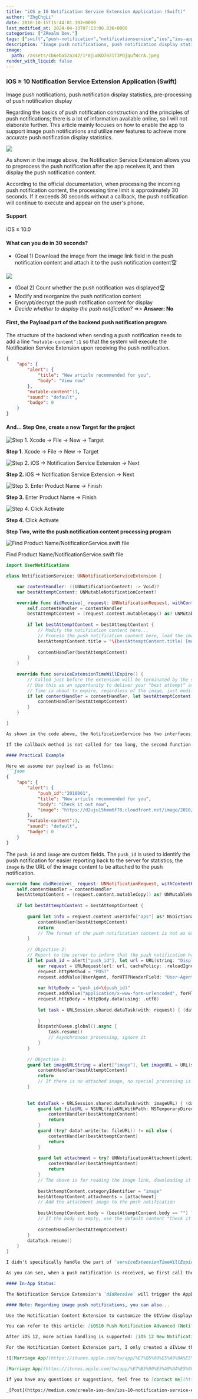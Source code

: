 ```yaml
---
title: "iOS ≥ 10 Notification Service Extension Application (Swift)"
author: "ZhgChgLi"
date: 2018-10-15T15:44:01.193+0000
last_modified_at: 2024-04-13T07:13:08.836+0000
categories: ["ZRealm Dev."]
tags: ["swift","push-notification","notificationservice","ios","ios-app-development"]
description: "Image push notifications, push notification display statistics, pre-processing of push notification display"
image:
  path: /assets/cb6eba52a342/1*8juoKO7BZiT3PQjqufWcrA.jpeg
render_with_liquid: false
---
```


### iOS ≥ 10 Notification Service Extension Application \(Swift\)

Image push notifications, push notification display statistics, pre-processing of push notification display


Regarding the basics of push notification construction and the principles of push notifications; there is a lot of information available online, so I will not elaborate further. This article mainly focuses on how to enable the app to support image push notifications and utilize new features to achieve more accurate push notification display statistics.


![](/assets/cb6eba52a342/1*8juoKO7BZiT3PQjqufWcrA.jpeg)


As shown in the image above, the Notification Service Extension allows you to preprocess the push notification after the app receives it, and then display the push notification content.

According to the official documentation, when processing the incoming push notification content, the processing time limit is approximately 30 seconds. If it exceeds 30 seconds without a callback, the push notification will continue to execute and appear on the user's phone.
#### Support

iOS ≥ 10\.0
#### What can you do in 30 seconds?
- \(Goal 1\) Download the image from the image link field in the push notification content and attach it to the push notification content🏆



![](/assets/cb6eba52a342/1*dd2kRizi6v-AIXcMWourow.png)

- \(Goal 2\) Count whether the push notification was displayed🏆
- Modify and reorganize the push notification content
- Encrypt/decrypt the push notification content for display
- _Decide whether to display the push notification?_ =&gt;&gt; **Answer: No**

#### First, the Payload part of the backend push notification program

The structure of the backend when sending a push notification needs to add a line `“mutable-content":1` so that the system will execute the Notification Service Extension upon receiving the push notification.
```json
{
    "aps": {
        "alert": {
            "title": "New article recommended for you",
            "body": "View now"
        },
        "mutable-content":1,
        "sound": "default",
        "badge": 0
    }
}
```
#### And… Step One, create a new Target for the project


![**Step 1\.** Xcode \-&gt; File \-&gt; New \-&gt; Target](/assets/cb6eba52a342/1*ZjPVTxLR6ywAdk70Y7_J7A.png)

**Step 1\.** Xcode \-&gt; File \-&gt; New \-&gt; Target


![**Step 2\.** iOS \-&gt; Notification Service Extension \-&gt; Next](/assets/cb6eba52a342/1*2KRusR8MJUim7UH1CmS7pw.png)

**Step 2\.** iOS \-&gt; Notification Service Extension \-&gt; Next


![**Step 3\.** Enter Product Name \-&gt; Finish](/assets/cb6eba52a342/1*sAuzxJPpohTGp-KV13yupg.png)

**Step 3\.** Enter Product Name \-&gt; Finish


![**Step 4\.** Click Activate](/assets/cb6eba52a342/1*3DF_fMQLSrGxTbmLY6CJAg.png)

**Step 4\.** Click Activate

**Step Two, write the push notification content processing program**


![Find Product Name/NotificationService\.swift file](/assets/cb6eba52a342/1*UsCd2btDPK6GWKrYEA9LbQ.png)

Find Product Name/NotificationService\.swift file
```swift
import UserNotifications

class NotificationService: UNNotificationServiceExtension {

    var contentHandler: ((UNNotificationContent) -> Void)?
    var bestAttemptContent: UNMutableNotificationContent?

    override func didReceive(_ request: UNNotificationRequest, withContentHandler contentHandler: @escaping (UNNotificationContent) -> Void) {
        self.contentHandler = contentHandler
        bestAttemptContent = (request.content.mutableCopy() as? UNMutableNotificationContent)
        
        if let bestAttemptContent = bestAttemptContent {
            // Modify the notification content here...
            // Process the push notification content here, load the image
            bestAttemptContent.title = "\(bestAttemptContent.title) [modified]"
            
            contentHandler(bestAttemptContent)
        }
    }
    
    override func serviceExtensionTimeWillExpire() {
        // Called just before the extension will be terminated by the system.
        // Use this as an opportunity to deliver your "best attempt" at modified content, otherwise the original push payload will be used.
        // Time is about to expire, regardless of the image, just modify the title content
        if let contentHandler = contentHandler, let bestAttemptContent =  bestAttemptContent {
            contentHandler(bestAttemptContent)
        }
    }

}
```

```markdown
As shown in the code above, the NotificationService has two interfaces; the first one is `didReceive`, which is triggered when a push notification arrives. After processing, it is necessary to call the `contentHandler(bestAttemptContent)` callback method to inform the system.

If the callback method is not called for too long, the second function `serviceExtensionTimeWillExpire()` will be triggered, indicating that the time has expired. Essentially, there is little that can be done at this point, and only some cleanup actions can be performed (for example, simply modifying the title or content without loading network data).

#### Practical Example

Here we assume our payload is as follows:
```json
{
    "aps": {
        "alert": {
            "push_id":"2018001",
            "title": "New article recommended for you",
            "body": "Check it out now",
            "image": "https://d2uju15hmm6f78.cloudfront.net/image/2016/12/04/3113/2018/09/28/trim_153813426461775700_450x300.jpg"
        },
        "mutable-content":1,
        "sound": "default",
        "badge": 0
    }
}
```

The `push_id` and `image` are custom fields. The `push_id` is used to identify the push notification for easier reporting back to the server for statistics; the `image` is the URL of the image content to be attached to the push notification.
```swift
override func didReceive(_ request: UNNotificationRequest, withContentHandler contentHandler: @escaping (UNNotificationContent) -> Void) {
    self.contentHandler = contentHandler
    bestAttemptContent = (request.content.mutableCopy() as? UNMutableNotificationContent)
    
    if let bestAttemptContent = bestAttemptContent {
        
        guard let info = request.content.userInfo["aps"] as? NSDictionary, let alert = info["alert"] as? Dictionary<String,String> else {
            contentHandler(bestAttemptContent)
            return
            // The format of the push notification content is not as expected, do not process
        }
        
        // Objective 2:
        // Report to the server to inform that the push notification has been displayed
        if let push_id = alert["push_id"], let url = URL(string: "Display statistics API URL") {
            var request = URLRequest(url: url, cachePolicy: .reloadIgnoringLocalCacheData, timeoutInterval: 30)
            request.httpMethod = "POST"
            request.addValue(UserAgent, forHTTPHeaderField: "User-Agent")
            
            var httpBody = "push_id=\(push_id)"
            request.addValue("application/x-www-form-urlencoded", forHTTPHeaderField: "Content-Type")
            request.httpBody = httpBody.data(using: .utf8)
            
            let task = URLSession.shared.dataTask(with: request) { (data, response, error) in
                
            }
            DispatchQueue.global().async {
                task.resume()
                // Asynchronous processing, ignore it
            }
        }
        
        // Objective 1:
        guard let imageURLString = alert["image"], let imageURL = URL(string: imageURLString) else {
            contentHandler(bestAttemptContent)
            return
            // If there is no attached image, no special processing is needed
        }
        
        
        let dataTask = URLSession.shared.dataTask(with: imageURL) { (data, response, error) in
            guard let fileURL = NSURL(fileURLWithPath: NSTemporaryDirectory()).appendingPathComponent(imageURL.lastPathComponent) else {
                contentHandler(bestAttemptContent)
                return
            }
            guard (try? data?.write(to: fileURL)) != nil else {
                contentHandler(bestAttemptContent)
                return
            }
            
            guard let attachment = try? UNNotificationAttachment(identifier: "image", url: fileURL, options: nil) else {
                contentHandler(bestAttemptContent)
                return
            }
            // The above is for reading the image link, downloading it to the device, and creating a UNNotificationAttachment
            
            bestAttemptContent.categoryIdentifier = "image"
            bestAttemptContent.attachments = [attachment]
            // Add the attachment image to the push notification
            
            bestAttemptContent.body = (bestAttemptContent.body == "") ? ("Check it out now") : (bestAttemptContent.body)
            // If the body is empty, use the default content "Check it out now"
            
            contentHandler(bestAttemptContent)
        }
        dataTask.resume()
    }
}
```

```markdown
I didn't specifically handle the part of `serviceExtensionTimeWillExpire`, so I won't include it; the key is still the above `didReceive` code.

As you can see, when a push notification is received, we first call the API to inform the backend that we have received it and will display the push notification, which helps us with push notification statistics in the backend. Then, if there are any attached images, we process those images.

#### In-App Status:

The Notification Service Extension's `didReceive` will trigger the AppDelegate's **func** application( **_** application: UIApplication, didReceiveRemoteNotification userInfo: \[AnyHashable : **Any** \], fetchCompletionHandler completionHandler: **@escaping** \(UIBackgroundFetchResult\) \-&gt; Void\) method.

#### Note: Regarding image push notifications, you can also...

Use the Notification Content Extension to customize the UIView displayed when the push notification is pressed (you can design it yourself), as well as the actions when pressed.

You can refer to this article: [iOS10 Push Notification Advanced (Notification Extension)](https://www.jianshu.com/p/78ef7bc04655#UNNotificationContentExtension-%E9%80%9A%E7%9F%A5%E5%86%85%E5%AE%B9%E6%89%A9%E5%B1%95){:target="_blank"}

After iOS 12, more action handling is supported: [iOS 12 New Notification Features: Adding Interactivity to Implement Complex Functions in Notifications](https://www.appcoda.com.tw/user-notifications-ios12/){:target="_blank"}

For the Notification Content Extension part, I only created a UIView that can display image push notifications and didn't do much refinement:

![[Marriage App](https://itunes.apple.com/tw/app/%E7%B5%90%E5%A9%9A%E5%90%A7-%E4%B8%8D%E6%89%BE%E6%9C%80%E8%B2%B4-%E5%8F%AA%E6%89%BE%E6%9C%80%E5%B0%8D/id1356057329?ls=1&mt=8){:target="_blank"}](/assets/cb6eba52a342/1*SepeUiS7CN7xmGFxariPjA.png)

[Marriage App](https://itunes.apple.com/tw/app/%E7%B5%90%E5%A9%9A%E5%90%A7-%E4%B8%8D%E6%89%BE%E6%9C%80%E8%B2%B4-%E5%8F%AA%E6%89%BE%E6%9C%80%E5%B0%8D/id1356057329?ls=1&mt=8){:target="_blank"}

If you have any questions or suggestions, feel free to [contact me](https://www.zhgchg.li/contact){:target="_blank"}.

_[Post](https://medium.com/zrealm-ios-dev/ios-10-notification-service-extension-%E6%87%89%E7%94%A8-swift-cb6eba52a342){:target="_blank"} converted from Medium by [ZMediumToMarkdown](https://github.com/ZhgChgLi/ZMediumToMarkdown){:target="_blank"}._
```
